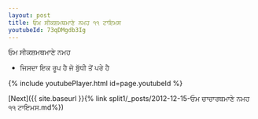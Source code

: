 ```yaml
---
layout: post
title: ਓਮ ਸੀਕਸ਼ਮਥਮਾਣੇ ਨਮਹ ੧੧ ਟਾਇਮਸ
youtubeId: 73qDMgdb3Ig
---
```

 
 
 ਓਮ ਸੀਕਸ਼ਮਥਮਾਣੇ ਨਮਹ  
 
 -  ਜਿਸਦਾ ਇਕ ਰੂਪ ਹੈ ਜੋ ਬੁੱਧੀ ਤੋਂ ਪਰੇ ਹੈ 
 
  
 
  
 
 
 
 
 
 


{% include youtubePlayer.html id=page.youtubeId %}
 
[Next]({{ site.baseurl }}{% link  split1/_posts/2012-12-15-ਓਮ ਚਾਚਾਰਥਮਾਣੇ ਨਮਹ ੧੧ ਟਾਇਮਸ.md%})
 
